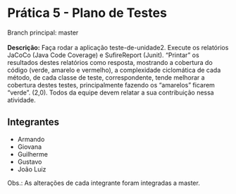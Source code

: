 # Prática 5 - Plano de Testes
Branch principal: master <br><br>
**Descrição:** Faça rodar a aplicação teste-de-unidade2. Execute os relatórios JaCoCo (Java Code Coverage) e SufireReport (Junit). “Printar” os resultados destes relatórios como resposta, mostrando a cobertura do código (verde, amarelo e vermelho), a complexidade ciclomática de cada método, de cada classe de teste, correspondente, tende melhorar a cobertura destes testes, principalmente fazendo os “amarelos” ficarem “verde”. (2,0). Todos da equipe devem relatar a sua contribuição nessa atividade.

## Integrantes
- Armando
- Giovana
- Guilherme
- Gustavo
- João Luiz

Obs.: As alterações de cada integrante foram integradas a master.

